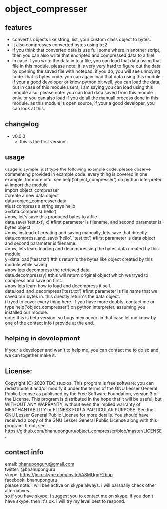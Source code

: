 # object_compresser
## features
* convert's objects like string, list, your custom class object to bytes.
* it also compresses converted bytes using bz2
* if you think that converted data is use full some where in another script, then you can also write that encripted and compressed data to a file!
* in case if you write the data in to a file, you can load that data using that file in this module. please note: it is very very hard to figure out the data by opening the saved file with notepad. if you do, you will see unnoying code. that is bytes code. you can again load that data using this module. if your a good developer or know python bit well, you can load the data, but in case of this module users, i am saying you can load using this module also. please note: you can load data saved from this module only. or you can also load if you do all the manuall process done in this module. as this module is open source, if your a good developer, you can look at this.

## changelog
* v0.0.0
    * this is the first version!
## usage
usage is symple. just type the following example code. please observe commenting provided in example code. every thing is covered in one example. for more info, see help('object_compresser') on python interpreter  
#-import the module  
import object_compresser  
#create a new data object  
data=object_compresser.data  
#just compress a string says hello  
x=data.compress('hello')  
#now, let's save this produced bytes to a file  
data.save('test.txt', x) #first parameter is filename, and second parameter is bytes object  
#now, instead of creating and saving manually, lets save that directly.  
data.compress_and_save('hello', 'test.txt') #first parameter is data object and second parameter is filename.  
#now, lets learn loading and decompressing the bytes data created by this module.  
y=data.load('test.txt') #this return's the bytes like object created by this module while saving  
#now lets decompress the retrieved data  
data.decompress(y) #this will return original object which we tryed to compress and save on first.  
#now lets learn how to load and decompress it self.  
data.load_and_decompress('test.txt') #first parameter is file name that we saved our bytes in. this directly return's the data object.  
i tryed to cover every thing here. if you have more doubts, contact me or type help('object_compresser') on python interpreter. assuming you installed our module.  
note: this is beta version. so bugs mey occur. in that case let me know by one of the contact info i provide at the end.
## helping in development
if your a developer and wan't to help me, you can contact me to do so and we can together make it.
## License:

Copyright (C) 2020  TBC studios.
This program is free software: you can redistribute it and/or modify
it under the terms of the GNU Lesser General Public License as published by
the Free Software Foundation, version 3 of the License.
This program is distributed in the hope that it will be useful,
but WITHOUT ANY WARRANTY; without even the implied warranty of
MERCHANTABILITY or FITNESS FOR A PARTICULAR PURPOSE.  See the
GNU Lesser General Public License for more details.
You should have received a copy of the GNU Lesser General Public License
along with this program.  If not, see https://github.com/bhanuponguru/object_compresser/blob/master/LICENSE.

## contact info
email: bhanuponguru@gmail.com  
twitter: @bhanuponguru  
skype: https://join.skype.com/invite/iA8MUgqF2bup  
facebook: bhanuponguru  
please note: i will bee active on skype always. i will parshally check other alternatives.  
so if you have skype, i suggest you to contact me on skype. if you don't have skype. then it's ok. i will try my level best to respond.